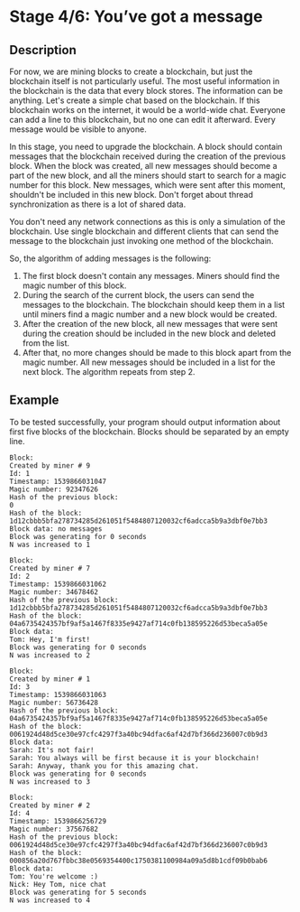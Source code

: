# Stage 4/6: You’ve got a message
## Description
For now, we are mining blocks to create a blockchain, but just the blockchain itself is not particularly useful. The most useful information in the blockchain is the data that every block stores. The information can be anything. Let's create a simple chat based on the blockchain. If this blockchain works on the internet, it would be a world-wide chat. Everyone can add a line to this blockchain, but no one can edit it afterward. Every message would be visible to anyone.

In this stage, you need to upgrade the blockchain. A block should contain messages that the blockchain received during the creation of the previous block. When the block was created, all new messages should become a part of the new block, and all the miners should start to search for a magic number for this block. New messages, which were sent after this moment, shouldn't be included in this new block. Don't forget about thread synchronization as there is a lot of shared data.

You don't need any network connections as this is only a simulation of the blockchain. Use single blockchain and different clients that can send the message to the blockchain just invoking one method of the blockchain.

So, the algorithm of adding messages is the following:
1. The first block doesn't contain any messages. Miners should find the magic number of this block.
2. During the search of the current block, the users can send the messages to the blockchain. The blockchain should keep them in a list until miners find a magic number and a new block would be created.
3. After the creation of the new block, all new messages that were sent during the creation should be included in the new block and deleted from the list.
4. After that, no more changes should be made to this block apart from the magic number. All new messages should be included in a list for the next block. The algorithm repeats from step 2.

## Example
To be tested successfully, your program should output information about first five blocks of the blockchain. Blocks should be separated by an empty line.
```
Block:
Created by miner # 9
Id: 1
Timestamp: 1539866031047
Magic number: 92347626
Hash of the previous block:
0
Hash of the block:
1d12cbbb5bfa278734285d261051f5484807120032cf6adcca5b9a3dbf0e7bb3
Block data: no messages
Block was generating for 0 seconds
N was increased to 1

Block:
Created by miner # 7
Id: 2
Timestamp: 1539866031062
Magic number: 34678462
Hash of the previous block:
1d12cbbb5bfa278734285d261051f5484807120032cf6adcca5b9a3dbf0e7bb3
Hash of the block:
04a6735424357bf9af5a1467f8335e9427af714c0fb138595226d53beca5a05e
Block data:
Tom: Hey, I'm first!
Block was generating for 0 seconds
N was increased to 2

Block:
Created by miner # 1
Id: 3
Timestamp: 1539866031063
Magic number: 56736428
Hash of the previous block:
04a6735424357bf9af5a1467f8335e9427af714c0fb138595226d53beca5a05e
Hash of the block:
0061924d48d5ce30e97cfc4297f3a40bc94dfac6af42d7bf366d236007c0b9d3
Block data:
Sarah: It's not fair!
Sarah: You always will be first because it is your blockchain!
Sarah: Anyway, thank you for this amazing chat.
Block was generating for 0 seconds
N was increased to 3

Block:
Created by miner # 2
Id: 4
Timestamp: 1539866256729
Magic number: 37567682
Hash of the previous block:
0061924d48d5ce30e97cfc4297f3a40bc94dfac6af42d7bf366d236007c0b9d3
Hash of the block:
000856a20d767fbbc38e0569354400c1750381100984a09a5d8b1cdf09b0bab6
Block data:
Tom: You're welcome :)
Nick: Hey Tom, nice chat
Block was generating for 5 seconds
N was increased to 4
```
